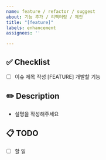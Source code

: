 ```yaml
---
name: feature / refactor / suggest
about: 기능 추가 / 리팩터링 / 제안
title: "[feature]"
labels: enhancement
assignees: ''

---
```


## ✅ Checklist
- [ ] 이슈 제목 작성 [FEATURE] 개발할 기능

## ✏️ Description
- 설명을 작성해주세요

## 📋 TODO
- [ ] 할 일
